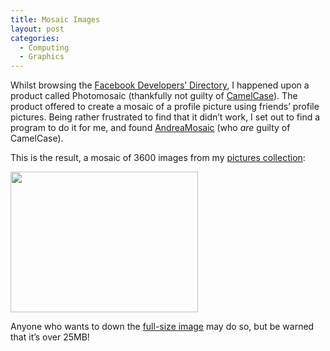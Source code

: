 ```yaml
---
title: Mosaic Images
layout: post
categories:
  - Computing
  - Graphics
---
```

Whilst browsing the [Facebook Developers’ Directory](http://developers.facebook.com/products.php), I happened upon a product called Photomosaic (thankfully not guilty of [CamelCase](http://en.wikipedia.org/wiki/CamelCase)). The product offered to create a mosaic of a profile picture using friends’ profile pictures. Being rather frustrated to find that it didn’t work, I set out to find a program to do it for me, and found [AndreaMosaic](http://andreaplanet.com/andreamosaic/) (who _are_ guilty of CamelCase).

This is the result, a mosaic of 3600 images from my [pictures collection](http://pictures.scholesmafia.co.uk/):

[<img class="alignnone size-medium wp-image-275" src="http://cmbuckley.co.uk/files/2006/09/mosaic-300x225.jpg" alt="" width="300" height="225" srcset="https://cmbuckley.co.uk/files/2006/09/mosaic-300x225.jpg 300w, https://cmbuckley.co.uk/files/2006/09/mosaic-400x300.jpg 400w, https://cmbuckley.co.uk/files/2006/09/mosaic.jpg 800w" sizes="(max-width: 300px) 100vw, 300px" />](http://cmbuckley.co.uk/files/2006/09/mosaic.jpg)

Anyone who wants to down the [full-size image](http://cmbuckley.co.uk/graphics/mosaic.jpg) may do so, but be warned that it’s over 25MB!